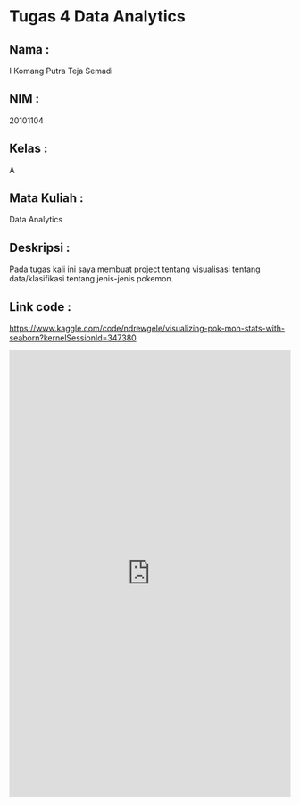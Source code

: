# Tugas 4 Data Analytics

## Nama :
I Komang Putra Teja Semadi

## NIM : 
20101104

## Kelas :
A

## Mata Kuliah :
Data Analytics

## Deskripsi :
Pada tugas kali ini saya membuat project tentang visualisasi tentang data/klasifikasi tentang jenis-jenis pokemon.

## Link code :
https://www.kaggle.com/code/ndrewgele/visualizing-pok-mon-stats-with-seaborn?kernelSessionId=347380

<iframe src="https://www.kaggle.com/embed/ndrewgele/visualizing-pok-mon-stats-with-seaborn?kernelSessionId=347380" height="800" style="margin: 0 auto; width: 100%; max-width: 950px;" frameborder="0" scrolling="auto" title="Visualizing Pokémon Stats with Seaborn"></iframe>
